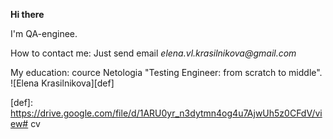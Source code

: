 **Hi there** 

I'm QA-enginee.

How to contact me: Just send email _elena.vl.krasilnikova@gmail.com_

My education: cource Netologia "Testing Engineer: from scratch to middle".
![Elena Krasilnikova][def]




[def]: https://drive.google.com/file/d/1ARU0yr_n3dytmn4og4u7AjwUh5z0CFdV/view# cv
